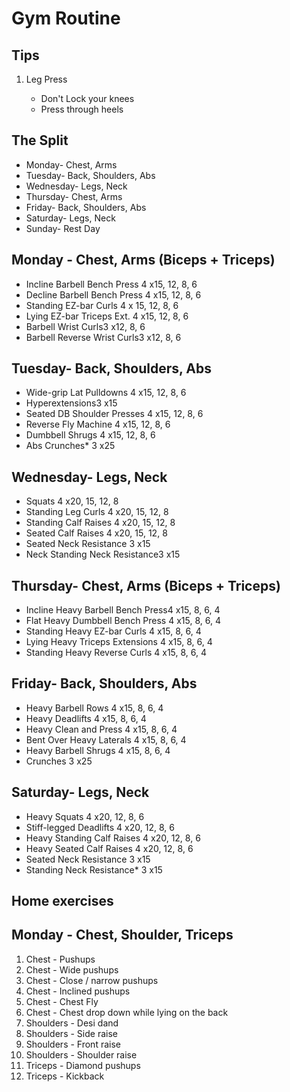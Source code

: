 # Gym Routine

## Tips

1. Leg Press

   - Don't Lock your knees
   - Press through heels

## The Split

- Monday- Chest, Arms
- Tuesday- Back, Shoulders, Abs
- Wednesday- Legs, Neck
- Thursday- Chest, Arms
- Friday- Back, Shoulders, Abs
- Saturday- Legs, Neck
- Sunday- Rest Day

## Monday - Chest, Arms (Biceps + Triceps)

- Incline Barbell Bench Press 4 x15, 12, 8, 6
- Decline Barbell Bench Press 4 x15, 12, 8, 6
- Standing EZ-bar Curls 4 x 15, 12, 8, 6
- Lying EZ-bar Triceps Ext. 4 x15, 12, 8, 6
- Barbell Wrist Curls3 x12, 8, 6
- Barbell Reverse Wrist Curls3 x12, 8, 6

## Tuesday- Back, Shoulders, Abs

- Wide-grip Lat Pulldowns 4 x15, 12, 8, 6
- Hyperextensions3 x15
- Seated DB Shoulder Presses 4 x15, 12, 8, 6
- Reverse Fly Machine 4 x15, 12, 8, 6
- Dumbbell Shrugs 4 x15, 12, 8, 6
- Abs Crunches* 3 x25

## Wednesday- Legs, Neck

- Squats 4 x20, 15, 12, 8
- Standing Leg Curls 4 x20, 15, 12, 8
- Standing Calf Raises 4 x20, 15, 12, 8
- Seated Calf Raises 4 x20, 15, 12, 8
- Seated Neck Resistance 3 x15
- Neck Standing Neck Resistance3 x15

## Thursday- Chest, Arms (Biceps + Triceps)

- Incline Heavy Barbell Bench Press4 x15, 8, 6, 4
- Flat Heavy Dumbbell Bench Press 4 x15, 8, 6, 4
- Standing Heavy EZ-bar Curls 4 x15, 8, 6, 4
- Lying Heavy Triceps Extensions 4 x15, 8, 6, 4
- Standing Heavy Reverse Curls 4 x15, 8, 6, 4

## Friday- Back, Shoulders, Abs

- Heavy Barbell Rows 4 x15, 8, 6, 4
- Heavy Deadlifts 4 x15, 8, 6, 4
- Heavy Clean and Press 4 x15, 8, 6, 4
- Bent Over Heavy Laterals 4 x15, 8, 6, 4
- Heavy Barbell Shrugs 4 x15, 8, 6, 4
- Crunches 3 x25

## Saturday- Legs, Neck

- Heavy Squats 4 x20, 12, 8, 6
- Stiff-legged Deadlifts 4 x20, 12, 8, 6
- Heavy Standing Calf Raises 4 x20, 12, 8, 6
- Heavy Seated Calf Raises 4 x20, 12, 8, 6
- Seated Neck Resistance 3 x15
- Standing Neck Resistance* 3 x15

## Home exercises

## Monday - Chest, Shoulder, Triceps

1. Chest - Pushups
2. Chest - Wide pushups
3. Chest - Close / narrow pushups
4. Chest - Inclined pushups
5. Chest - Chest Fly
6. Chest - Chest drop down while lying on the back
7. Shoulders - Desi dand
8. Shoulders - Side raise
9. Shoulders - Front raise
10. Shoulders - Shoulder raise
11. Triceps - Diamond pushups
12. Triceps - Kickback
